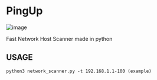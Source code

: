 # PingUp

![image](https://github.com/user-attachments/assets/89d1afaf-96bb-440a-90d2-5cb55dd75ba8)

Fast Network Host Scanner made in python

## USAGE
 ````pyhthon
 python3 network_scanner.py -t 192.168.1.1-100 (example)
````
